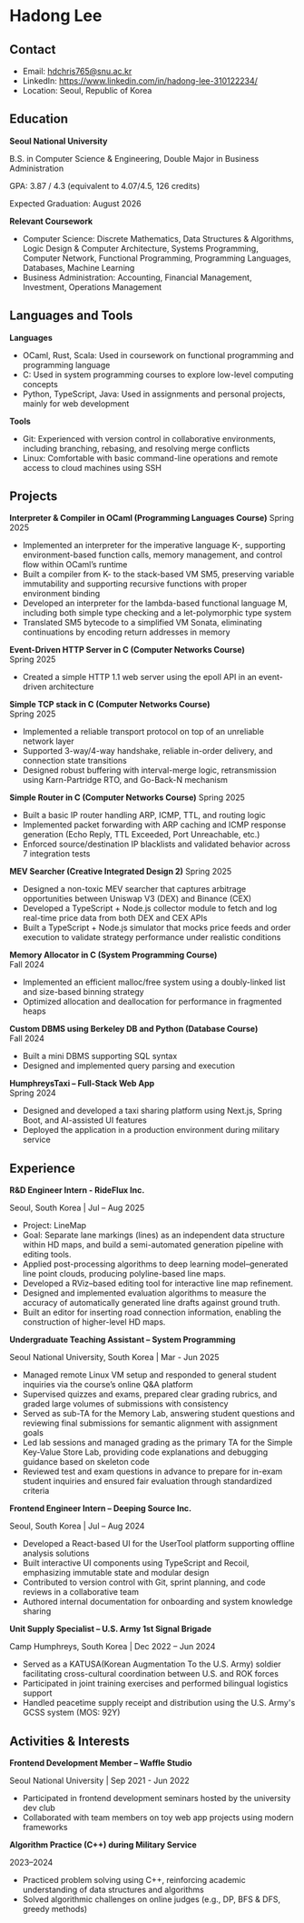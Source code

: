 # Hadong Lee

## Contact
- Email: hdchris765@snu.ac.kr
- LinkedIn: https://www.linkedin.com/in/hadong-lee-310122234/
- Location: Seoul, Republic of Korea

## Education

**Seoul National University**

B.S. in Computer Science & Engineering, Double Major in Business Administration

GPA: 3.87 / 4.3 (equivalent to 4.07/4.5, 126 credits)

Expected Graduation: August 2026

**Relevant Coursework**  
- Computer Science: Discrete Mathematics, Data Structures & Algorithms, Logic Design & Computer Architecture, Systems Programming, Computer Network, Functional Programming, Programming Languages, Databases, Machine Learning
- Business Administration: Accounting, Financial Management, Investment, Operations Management

## Languages and Tools

**Languages**  
- OCaml, Rust, Scala: Used in coursework on functional programming and programming language
- C: Used in system programming courses to explore low-level computing concepts  
- Python, TypeScript, Java: Used in assignments and personal projects, mainly for web development

**Tools**  
- Git: Experienced with version control in collaborative environments, including branching, rebasing, and resolving merge conflicts  
- Linux: Comfortable with basic command-line operations and remote access to cloud machines using SSH

## Projects
**Interpreter & Compiler in OCaml (Programming Languages Course)**
Spring 2025
- Implemented an interpreter for the imperative language K-, supporting environment-based function calls, memory management, and control flow within OCaml’s runtime
- Built a compiler from K- to the stack-based VM SM5, preserving variable immutability and supporting recursive functions with proper environment binding
- Developed an interpreter for the lambda-based functional language M, including both simple type checking and a let-polymorphic type system
- Translated SM5 bytecode to a simplified VM Sonata, eliminating continuations by encoding return addresses in memory

**Event-Driven HTTP Server in C (Computer Networks Course)**  
Spring 2025  
- Created a simple HTTP 1.1 web server using the epoll API in an event-driven architecture

**Simple TCP stack in C (Computer Networks Course)**  
Spring 2025  
- Implemented a reliable transport protocol on top of an unreliable network layer
- Supported 3-way/4-way handshake, reliable in-order delivery, and connection state transitions
- Designed robust buffering with interval-merge logic, retransmission using Karn-Partridge RTO, and Go-Back-N mechanism

**Simple Router in C (Computer Networks Course)**
Spring 2025
- Built a basic IP router handling ARP, ICMP, TTL, and routing logic
- Implemented packet forwarding with ARP caching and ICMP response generation (Echo Reply, TTL Exceeded, Port Unreachable, etc.)
- Enforced source/destination IP blacklists and validated behavior across 7 integration tests

**MEV Searcher (Creative Integrated Design 2)**
Spring 2025
- Designed a non-toxic MEV searcher that captures arbitrage opportunities between Uniswap V3 (DEX) and Binance (CEX)
- Developed a TypeScript + Node.js collector module to fetch and log real-time price data from both DEX and CEX APIs
- Built a TypeScript + Node.js simulator that mocks price feeds and order execution to validate strategy performance under realistic conditions

**Memory Allocator in C (System Programming Course)**  
Fall 2024 
- Implemented an efficient malloc/free system using a doubly-linked list and size-based binning strategy  
- Optimized allocation and deallocation for performance in fragmented heaps

**Custom DBMS using Berkeley DB and Python (Database Course)**  
Fall 2024  
- Built a mini DBMS supporting SQL syntax  
- Designed and implemented query parsing and execution

**HumphreysTaxi – Full-Stack Web App**  
Spring 2024  
- Designed and developed a taxi sharing platform using Next.js, Spring Boot, and AI-assisted UI features  
- Deployed the application in a production environment during military service

## Experience

**R&D Engineer Intern - RideFlux Inc.**

Seoul, South Korea | Jul – Aug 2025
- Project: LineMap
- Goal: Separate lane markings (lines) as an independent data structure within HD maps, and build a semi-automated generation pipeline with editing tools.
- Applied post-processing algorithms to deep learning model–generated line point clouds, producing polyline-based line maps.
- Developed a RViz–based editing tool for interactive line map refinement.
- Designed and implemented evaluation algorithms to measure the accuracy of automatically generated line drafts against ground truth.
- Built an editor for inserting road connection information, enabling the construction of higher-level HD maps.

**Undergraduate Teaching Assistant – System Programming**

Seoul National University, South Korea | Mar - Jun 2025  
- Managed remote Linux VM setup and responded to general student inquiries via the course’s online Q&A platform
- Supervised quizzes and exams, prepared clear grading rubrics, and graded large volumes of submissions with consistency
- Served as sub-TA for the Memory Lab, answering student questions and reviewing final submissions for semantic alignment with assignment goals
- Led lab sessions and managed grading as the primary TA for the Simple Key-Value Store Lab, providing code explanations and debugging guidance based on skeleton code
- Reviewed test and exam questions in advance to prepare for in-exam student inquiries and ensured fair evaluation through standardized criteria

**Frontend Engineer Intern – Deeping Source Inc.**  

Seoul, South Korea | Jul – Aug 2024  
- Developed a React-based UI for the UserTool platform supporting offline analysis solutions
- Built interactive UI components using TypeScript and Recoil, emphasizing immutable state and modular design
- Contributed to version control with Git, sprint planning, and code reviews in a collaborative team  
- Authored internal documentation for onboarding and system knowledge sharing

**Unit Supply Specialist – U.S. Army 1st Signal Brigade**  

Camp Humphreys, South Korea | Dec 2022 – Jun 2024  
- Served as a KATUSA(Korean Augmentation To the U.S. Army) soldier facilitating cross-cultural coordination between U.S. and ROK forces 
- Participated in joint training exercises and performed bilingual logistics support  
- Handled peacetime supply receipt and distribution using the U.S. Army's GCSS system (MOS: 92Y)

## Activities & Interests
**Frontend Development Member – Waffle Studio**
  
Seoul National University | Sep 2021 - Jun 2022
- Participated in frontend development seminars hosted by the university dev club  
- Collaborated with team members on toy web app projects using modern frameworks

**Algorithm Practice (C++) during Military Service** 

2023–2024  
- Practiced problem solving using C++, reinforcing academic understanding of data structures and algorithms  
- Solved algorithmic challenges on online judges (e.g., DP, BFS & DFS, greedy methods)

